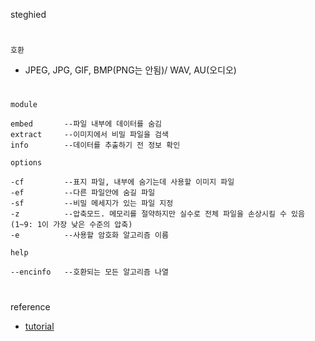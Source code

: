 steghied
#
`호환`

- JPEG, JPG, GIF, BMP(PNG는 안됨)/ WAV, AU(오디오)
#
`module`
```
embed       --파일 내부에 데이터를 숨김
extract     --이미지에서 비밀 파일을 검색
info        --데이터를 추출하기 전 정보 확인
```
`options`
```
-cf         --표지 파일, 내부에 숨기는데 사용할 이미지 파일
-ef         --다른 파일안에 숨길 파일
-sf         --비밀 메세지가 있는 파일 지정
-z          --압축모드. 메모리를 절약하지만 실수로 전체 파일을 손상시킬 수 있음(1~9: 1이 가장 낮은 수준의 압축)
-e          --사용할 암호화 알고리즘 이름
```
`help`
```
--encinfo   --호환되는 모든 알고리즘 나열
```
#
reference
- [tutorial](https://ashraful004.medium.com/steghide-a-beginners-tutorial-35ec0ea90446)